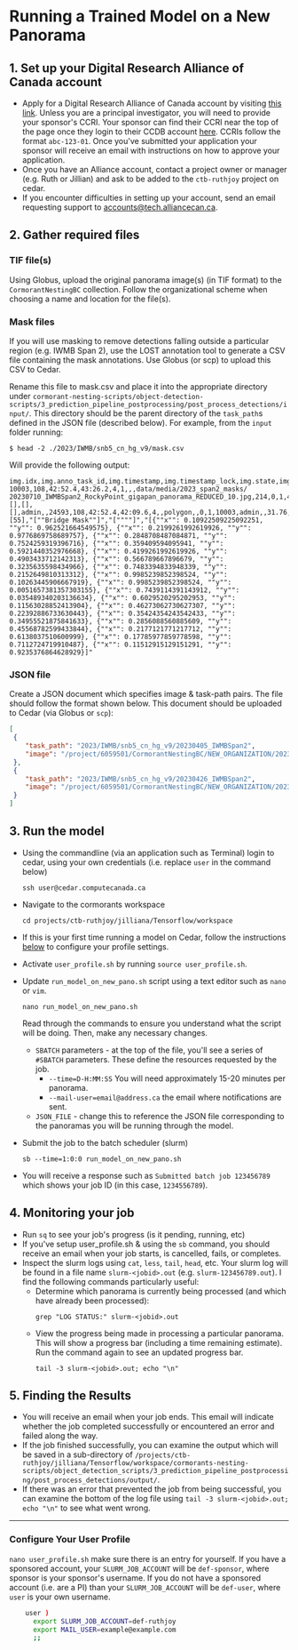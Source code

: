 # Running a Trained Model on a New Panorama
 
 ## 1. Set up your Digital Research Alliance of Canada account
* Apply for a Digital Research Alliance of Canada account by visiting [this link](https://ccdb.alliancecan.ca/account_application). Unless you are a principal investigator, you will need to provide your sponsor's CCRI. Your sponsor can find their CCRI near the top of the page once they login to their CCDB account [here](https://ccdb.alliancecan.ca/). CCRIs follow the format `abc-123-01`. Once you've submitted your application your sponsor will receive an email with instructions on how to approve your application. 
* Once you have an Alliance account, contact a project owner or manager (e.g. Ruth or Jillian) and ask to be added to the `ctb-ruthjoy` project on cedar.
* If you encounter difficulties in setting up your account, send an email requesting support to <accounts@tech.alliancecan.ca>. 
  
## 2. Gather required files

### TIF file(s)
Using Globus, upload the original panorama image(s) (in TIF format) to the `CormorantNestingBC` collection. Follow the organizational scheme when choosing a name and location for the file(s).   

### Mask files 
If you will use masking to remove detections falling outside a particular region (e.g. IWMB Span 2), use the LOST annotation tool to generate a CSV file containing the mask annotations. Use Globus (or scp) to upload this CSV to Cedar. 
  
Rename this file to mask.csv and place it into the appropriate directory under `cormorant-nesting-scripts/object-detection-scripts/3_prediction_pipeline_postprocessing/post_process_detections/input/`. This directory should be the parent directory of the `task_path`s defined in the JSON file (described below). For example, from the `input` folder running:
  
```shell
$ head -2 ./2023/IWMB/snb5_cn_hg_v9/mask.csv
```

Will provide the following output: 

```CSV
img.idx,img.anno_task_id,img.timestamp,img.timestamp_lock,img.state,img.sim_class,img.frame_n,img.video_path,img.img_path,img.result_id,img.iteration,img.user_id,img.anno_time,img.lbl.idx,img.lbl.name,img.lbl.external_id,img.annotator,img.is_junk,anno.idx,anno.anno_task_id,anno.timestamp,anno.timestamp_lock,anno.state,anno.track_id,anno.dtype,anno.sim_class,anno.iteration,anno.user_id,anno.img_anno_id,anno.annotator,anno.confidence,anno.anno_time,anno.lbl.idx,anno.lbl.name,anno.lbl.external_id,anno.data
10003,108,42:52.4,43:26.2,4,1,,,data/media/2023_span2_masks/
20230710_IWMBSpan2_RockyPoint_gigapan_panorama_REDUCED_10.jpg,214,0,1,42.587,[],[],[],admin,,24593,108,42:52.4,42:09.6,4,,polygon,,0,1,10003,admin,,31.76,[55],"[""Bridge Mask""]","[""""]","[{""x"": 0.10922509225092251, ""y"": 0.962521664549575}, {""x"": 0.2199261992619926, ""y"": 0.9776869758689757}, {""x"": 0.2848708487084871, ""y"": 0.7524259319396716}, {""x"": 0.359409594095941, ""y"": 0.5921440352976668}, {""x"": 0.4199261992619926, ""y"": 0.4903433712142313}, {""x"": 0.566789667896679, ""y"": 0.3235635598434966}, {""x"": 0.7483394833948339, ""y"": 0.2152649810313312}, {""x"": 0.9985239852398524, ""y"": 0.10263445906667919}, {""x"": 0.9985239852398524, ""y"": 0.0051657381357303155}, {""x"": 0.7439114391143912, ""y"": 0.035489340203136634}, {""x"": 0.6029520295202953, ""y"": 0.11563028852413904}, {""x"": 0.46273062730627307, ""y"": 0.22392886733630443}, {""x"": 0.35424354243542433, ""y"": 0.34955521875841633}, {""x"": 0.2856088560885609, ""y"": 0.45568782599433844}, {""x"": 0.2177121771217712, ""y"": 0.6138037510600999}, {""x"": 0.17785977859778598, ""y"": 0.7112724719910487}, {""x"": 0.11512915129151291, ""y"": 0.9235376864628929}]"
```

### JSON file 
Create a JSON document which specifies image & task-path pairs. The file should follow the format shown below. This document should be uploaded to Cedar (via Globus or `scp`):
  ```json
  [
   {
      "task_path": "2023/IWMB/snb5_cn_hg_v9/20230405_IWMBSpan2",
      "image": "/project/6059501/CormorantNestingBC/NEW_ORGANIZATION/2023/IWMB/IWMBSpan2/20230405_IWMBSpan2_RockyPoint_gigapan_panorama.tif"
   },
   {
      "task_path": "2023/IWMB/snb5_cn_hg_v9/20230426_IWMBSpan2",
      "image": "/project/6059501/CormorantNestingBC/NEW_ORGANIZATION/2023/IWMB/IWMBSpan2/20230426_IWMBSpan2_RockyPoint_gigapan_panorama.tif"
   }
  ]
  ```

## 3. Run the model
* Using the commandline (via an application such as Terminal) login to cedar, using your own credentials (i.e. replace `user` in the command below) 
  ```shell
  ssh user@cedar.computecanada.ca
  ```

* Navigate to the cormorants workspace
  ```shell
  cd projects/ctb-ruthjoy/jilliana/Tensorflow/workspace
  ```

* If this is your first time running a model on Cedar, follow the instructions [below](#configure-your-user-profile) to configure your profile settings.
 
* Activate `user_profile.sh` by running `source user_profile.sh`.    

* Update `run_model_on_new_pano.sh` script using a text editor such as `nano` or `vim`. 
  ```shell
  nano run_model_on_new_pano.sh
  ```
  Read through the commands to ensure you understand what the script will be doing. Then, make any necessary changes.
  * `SBATCH` parameters - at the top of the file, you'll see a series of `#SBATCH` parameters. These define the resources requested by the job.
    * `--time=D-H:MM:SS` You will need approximately 15-20 minutes per panorama.
    * `--mail-user=email@address.ca` the email where notifications are sent.
  * `JSON_FILE` - change this to reference the JSON file corresponding to the panoramas you will be running through the model. 

* Submit the job to the batch scheduler (slurm)
  ```shell
  sb --time=1:0:0 run_model_on_new_pano.sh
  ```
  
* You will receive a response such as `Submitted batch job 123456789` which shows your job ID (in this case, `1234556789`).    

## 4. Monitoring your job
* Run `sq` to see your job's progress (is it pending, running, etc)
* If you've setup user_profile.sh & using the `sb` command, you should receive an email when your job starts, is cancelled, fails, or completes.
* Inspect the slurm logs using `cat`, `less`, `tail`, `head`, etc. Your slurm log will be found in a file name `slurm-<jobid>.out` (e.g. `slurm-123456789.out`). I find the following commands particularly useful: 
  * Determine which panorama is currently being processed (and which have already been processed):
    ```shell
    grep "LOG STATUS:" slurm-<jobid>.out
    ```
  * View the progress being made in processing a particular panorama. This will show a progress bar (including a time remaining estimate). Run the command again to see an updated progress bar. 
    ```shell
    tail -3 slurm-<jobid>.out; echo "\n"
    ```

## 5. Finding the Results
* You will receive an email when your job ends. This email will indicate
  whether the job completed successfully or encountered an error and failed along the way.
* If the job finished successfully, you can examine the output which will be saved in a sub-directory of `/projects/ctb-ruthjoy/jilliana/Tensorflow/workspace/cormorants-nesting-scripts/object_detection_scripts/3_prediction_pipeline_postprocessing/post_process_detections/output/`. 
* If there was an error that prevented the job from being successful, you can
  examine the bottom of the log file using `tail -3 slurm-<jobid>.out; echo "\n"` to see what went wrong.
  
----
### Configure Your User Profile
`nano user_profile.sh`
make sure there is an entry for yourself. If you have a sponsored account, your `SLURM_JOB_ACCOUNT` will be `def-sponsor`, where sponsor is your sponsor's username. If you do not have a sponsored account (i.e. are a PI) than your `SLURM_JOB_ACCOUNT` will be `def-user`, where `user` is your own username.
```bash
    user )
      export SLURM_JOB_ACCOUNT=def-ruthjoy
      export MAIL_USER=example@example.com
      ;;
```
